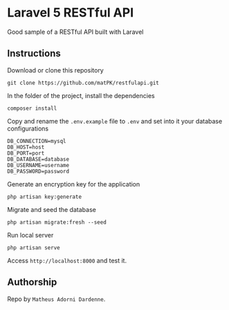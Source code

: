 # Laravel 5 RESTful API
Good sample of a RESTful API built with Laravel

## Instructions
Download or clone this repository

    git clone https://github.com/matPK/restfulapi.git

In the folder of the project, install the dependencies

    composer install

Copy and rename the ``.env.example`` file to ``.env`` and set into it your database configurations

    DB_CONNECTION=mysql
    DB_HOST=host
    DB_PORT=port
    DB_DATABASE=database
    DB_USERNAME=username
    DB_PASSWORD=password

Generate an encryption key for the application

    php artisan key:generate

Migrate and seed the database

    php artisan migrate:fresh --seed

Run local server

    php artisan serve

Access ``http://localhost:8000`` and test it.

## Authorship
Repo by ``Matheus Adorni Dardenne``.
